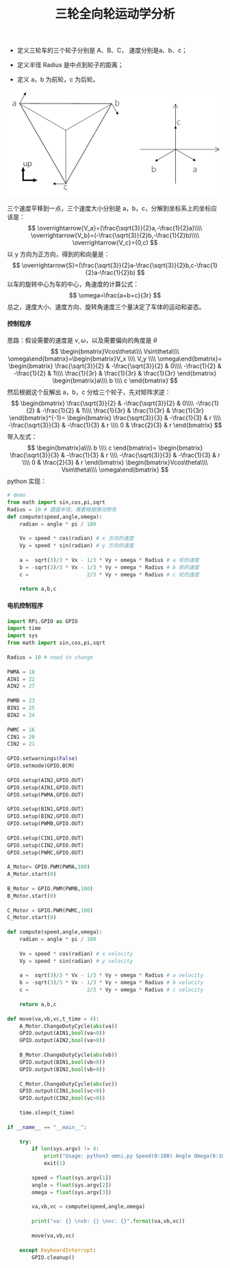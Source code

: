 ﻿---
layout:     post
title:      三轮全向轮运动学分析
category:   Robot
---

- 定义三轮车的三个轮子分别是 A、B、C， 速度分别是a、b、c；

- 定义半径 Radius 是中点到轮子的距离；

- 定义 a，b 为前轮，c 为后轮。

![1557190244742](/images/1557190244742.png)

<!--more-->

三个速度平移到一点，三个速度大小分别是 a，b，c，分解到坐标系上的坐标应该是：
$$
\overrightarrow{V_a}=(\frac{\sqrt{3}}{2}a,-\frac{1}{2}a)\\\\
\overrightarrow{V_b}=(-\frac{\sqrt{3}}{2}b,-\frac{1}{2}b)\\\\
\overrightarrow{V_c}=(0,c)
$$
 以 y 方向为正方向，得到的和向量是：
$$
\overrightarrow{S}=(\frac{\sqrt{3}}{2}a-\frac{\sqrt{3}}{2}b,c-\frac{1}{2}a-\frac{1}{2}b)
$$
以车的旋转中心为车的中心，角速度的计算公式：
$$
\omega=\frac{a+b+c}{3r}
$$
总之，速度大小、速度方向、旋转角速度三个量决定了车体的运动和姿态。

#### 控制程序

思路：假设需要的速度是 $v,\omega$，以及需要偏向的角度是 $\theta$
$$
\begin{bmatrix}Vcos\theta\\\\ Vsin\theta\\\\ \omega\end{bmatrix}=\begin{bmatrix}V_x \\\\ V_y \\\\ \omega\end{bmatrix}=
\begin{bmatrix}
\frac{\sqrt{3}}{2} & -\frac{\sqrt{3}}{2} & 0\\\\
-\frac{1}{2} & -\frac{1}{2} & 1\\\\ 
\frac{1}{3r} & \frac{1}{3r} & \frac{1}{3r}
\end{bmatrix}
\begin{bmatrix}a\\\\ b \\\\ c \end{bmatrix}
$$
然后根据这个反解出 a，b，c 分给三个轮子，先对矩阵求逆：
$$
\begin{bmatrix}
\frac{\sqrt{3}}{2} & -\frac{\sqrt{3}}{2} & 0\\\\
-\frac{1}{2} & -\frac{1}{2} & 1\\\\ 
\frac{1}{3r} & \frac{1}{3r} & \frac{1}{3r}
\end{bmatrix}^{-1}=
\begin{bmatrix}
 \frac{\sqrt{3}}{3} & -\frac{1}{3} & r \\\\ 
-\frac{\sqrt{3}}{3} & -\frac{1}{3} &  r \\\\ 
0 & \frac{2}{3} & r
\end{bmatrix}
$$
带入左式：
$$
\begin{bmatrix}a\\\\ b \\\\ c \end{bmatrix}=
\begin{bmatrix}
 \frac{\sqrt{3}}{3} & -\frac{1}{3} & r \\\\ 
-\frac{\sqrt{3}}{3} & -\frac{1}{3} &  r \\\\ 
0 & \frac{2}{3} & r
\end{bmatrix}
\begin{bmatrix}Vcos\theta\\\\ Vsin\theta\\\\ \omega\end{bmatrix}
$$
python 实现：

```python
# demo
from math import sin,cos,pi,sqrt
Radius = 10 # 圆盘半径，需要根据情况修改
def compute(speed,angle,omega):
    radian = angle * pi / 180
    
    Vx = speed * cos(radian) # x 方向的速度
    Vy = speed * sin(radian) # y 方向的速度
    
    a =  sqrt(3)/3 * Vx - 1/3 * Vy + omega * Radius # a 轮的速度
    b = -sqrt(3)/3 * Vx - 1/3 * Vy + omega * Radius # b 轮的速度
    c =                   2/3 * Vy + omega * Radius # c 轮的速度
    
    return a,b,c
```



#### 电机控制程序

```python
import RPi.GPIO as GPIO
import time
import sys
from math import sin,cos,pi,sqrt

Radius = 10 # need to change

PWMA = 18
AIN1 = 22
AIN2 = 27

PWMB = 23
BIN1 = 25
BIN2 = 24

PWMC = 16
CIN1 = 20
CIN2 = 21

GPIO.setwarnings(False) 
GPIO.setmode(GPIO.BCM)

GPIO.setup(AIN2,GPIO.OUT)
GPIO.setup(AIN1,GPIO.OUT)
GPIO.setup(PWMA,GPIO.OUT)

GPIO.setup(BIN1,GPIO.OUT)
GPIO.setup(BIN2,GPIO.OUT)
GPIO.setup(PWMB,GPIO.OUT)

GPIO.setup(CIN1,GPIO.OUT)
GPIO.setup(CIN2,GPIO.OUT)
GPIO.setup(PWMC,GPIO.OUT)

A_Motor= GPIO.PWM(PWMA,100)
A_Motor.start(0)

B_Motor = GPIO.PWM(PWMB,100)
B_Motor.start(0)

C_Motor = GPIO.PWM(PWMC,100)
C_Motor.start(0)

def compute(speed,angle,omega):
    radian = angle * pi / 180
    
    Vx = speed * cos(radian) # x velocity
    Vy = speed * sin(radian) # y velocity
    
    a =  sqrt(3)/3 * Vx - 1/3 * Vy + omega * Radius # a velocity
    b = -sqrt(3)/3 * Vx - 1/3 * Vy + omega * Radius # b velocity
    c =                   2/3 * Vy + omega * Radius # c velocity
       
    return a,b,c

def move(va,vb,vc,t_time = 4):
    A_Motor.ChangeDutyCycle(abs(va))
    GPIO.output(AIN1,bool(va<0))
    GPIO.output(AIN2,bool(va>0))

    B_Motor.ChangeDutyCycle(abs(vb))
    GPIO.output(BIN1,bool(vb<0))
    GPIO.output(BIN2,bool(vb>0))
    
    C_Motor.ChangeDutyCycle(abs(vc))
    GPIO.output(CIN1,bool(vc<0))
    GPIO.output(CIN2,bool(vc>0))

    time.sleep(t_time)

if __name__ == "__main__":

    try:
        if len(sys.argv) != 4:
            print("Usage: python3 omni.py Speed(0:100) Angle Omega(0:10)")
            exit(1)

        speed = float(sys.argv[1])
        angle = float(sys.argv[2])
        omega = float(sys.argv[3])

        va,vb,vc = compute(speed,angle,omega)

        print("va: {} \nvb: {} \nvc: {}".format(va,vb,vc))

        move(va,vb,vc)
        
    except KeyboardInterrupt:
        GPIO.cleanup()
```


